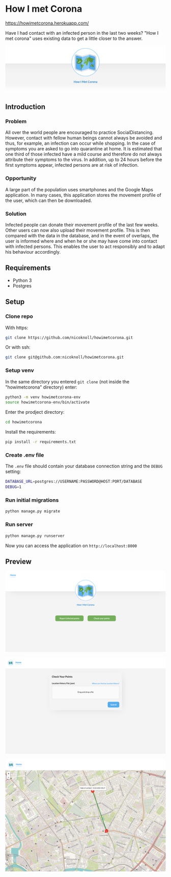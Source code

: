 # How I met Corona
https://howimetcorona.herokuapp.com/

Have I had contact with an infected person in the last two weeks? "How I met corona" uses existing data to get a little closer to the answer. 

![Header](header.png)

## Introduction

### Problem
All over the world people are encouraged to practice SocialDistancing. However, contact with fellow human beings cannot always be avoided and thus, for example, an infection can occur while shopping. In the case of symptoms you are asked to go into quarantine at home. It is estimated that one third of those infected have a mild course and therefore do not always attribute their symptoms to the virus. In addition, up to 24 hours before the first symptoms appear, infected persons are at risk of infection. 

### Opportunity

A large part of the population uses smartphones and the Google Maps application. In many cases, this application stores the movement profile of the user, which can then be downloaded. 

### Solution

Infected people can donate their movement profile of the last few weeks. Other users can now also upload their movement profile. This is then compared with the data in the database, and in the event of overlaps, the user is informed where and when he or she may have come into contact with infected persons. This enables the user to act responsibly and to adapt his behaviour accordingly.


## Requirements

- Python 3
- Postgres


## Setup

### Clone repo

With https:
```bash
git clone https://github.com/nicoknoll/howimetcorona.git
```

Or with ssh:
```bash
git clone git@github.com:nicoknoll/howimetcorona.git
```

### Setup venv

In the same directory you entered `git clone` (not inside the "howimetcorona" directory) enter:
```bash
python3 -m venv howimetcorona-env
source howimetcorona-env/bin/activate 
```

Enter the prodject directory:
```bash
cd howimetcorona
```

Install the requirements:
```bash
pip install -r requirements.txt
```

### Create .env file

The `.env` file should contain your database connection string and the `DEBUG` setting:

```bash
DATABASE_URL=postgres://USERNAME:PASSWORD@HOST:PORT/DATABASE
DEBUG=1
```

### Run initial migrations

```bash
python manage.py migrate
```

### Run server

```bash
python manage.py runserver
```

Now you can access the application on `http://localhost:8000`


## Preview


![Homepage](home.png)

![Submit data](form.png)

![Map](map.png)
